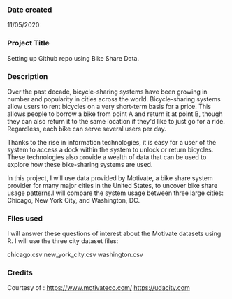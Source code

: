 ### Date created
11/05/2020

### Project Title
Setting up Github repo using Bike Share Data.

### Description
Over the past decade, bicycle-sharing systems have been growing in number and popularity in cities across the world.
Bicycle-sharing systems allow users to rent bicycles on a very short-term basis for a price.
This allows people to borrow a bike from point A and return it at point B, though they can also return it to the same location 
if they'd like to just go for a ride. Regardless, each bike can serve several users per day.

Thanks to the rise in information technologies, it is easy for a user of the system to access a dock within the system to unlock or return bicycles.
These technologies also provide a wealth of data that can be used to explore how these bike-sharing systems are used.

In this project, I will use data provided by Motivate, a bike share system provider for many major cities in the United States,
to uncover bike share usage patterns.I will compare the system usage between three large cities: Chicago, New York City, and Washington, DC.

### Files used
I will answer these questions of interest about the Motivate datasets using R. 
I will use the three city dataset files:

chicago.csv
new_york_city.csv
washington.csv

### Credits
Courtesy of :
https://www.motivateco.com/ 
https://udacity.com


